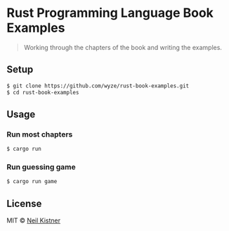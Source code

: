 # Rust Programming Language Book Examples

> Working through the chapters of the book and writing the examples.

## Setup

```sh
$ git clone https://github.com/wyze/rust-book-examples.git
$ cd rust-book-examples
```

## Usage

### Run most chapters

```sh
$ cargo run
```

### Run guessing game

```sh
$ cargo run game
```

## License

MIT © [Neil Kistner](https://neilkistner.com)
